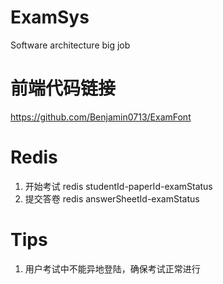 # ExamSys

Software architecture big job

# 前端代码链接

https://github.com/Benjamin0713/ExamFont

# Redis

1. 开始考试 redis studentId-paperId-examStatus
2. 提交答卷 redis answerSheetId-examStatus

# Tips

1. 用户考试中不能异地登陆，确保考试正常进行

    
